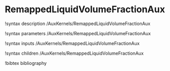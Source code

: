# RemappedLiquidVolumeFractionAux

!syntax description /AuxKernels/RemappedLiquidVolumeFractionAux

!syntax parameters /AuxKernels/RemappedLiquidVolumeFractionAux

!syntax inputs /AuxKernels/RemappedLiquidVolumeFractionAux

!syntax children /AuxKernels/RemappedLiquidVolumeFractionAux

!bibtex bibliography
